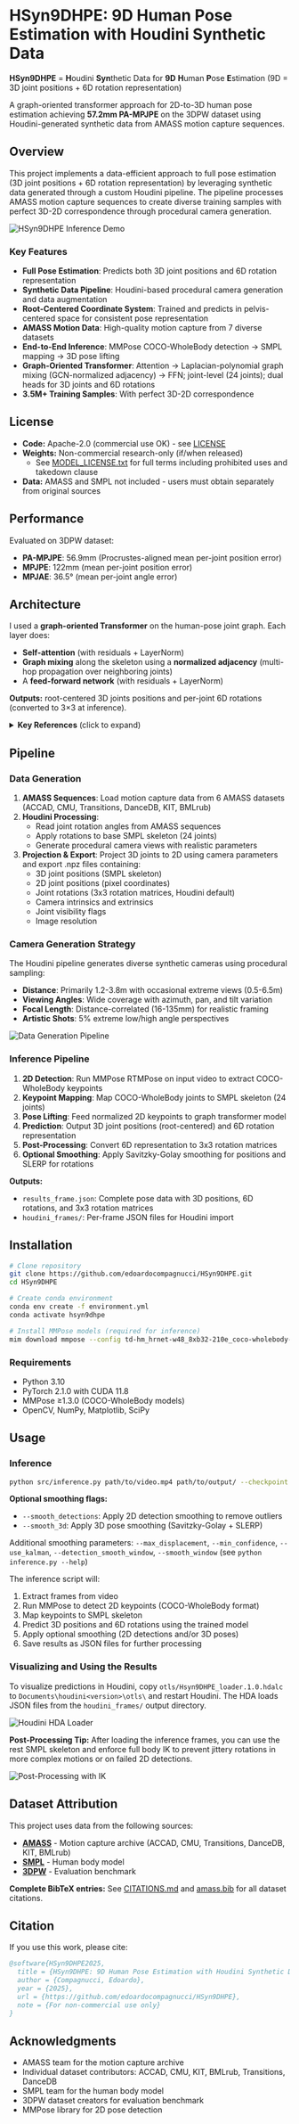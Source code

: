 # HSyn9DHPE: 9D Human Pose Estimation with Houdini Synthetic Data

**HSyn9DHPE** = **H**oudini **Syn**thetic Data for **9D** **H**uman **P**ose **E**stimation
(9D = 3D joint positions + 6D rotation representation)

A graph-oriented transformer approach for 2D-to-3D human pose estimation achieving **57.2mm PA-MPJPE** on the 3DPW dataset using Houdini-generated synthetic data from AMASS motion capture sequences.

## Overview

This project implements a data-efficient approach to full pose estimation (3D joint positions + 6D rotation representation) by leveraging synthetic data generated through a custom Houdini pipeline. The pipeline processes AMASS motion capture sequences to create diverse training samples with perfect 3D-2D correspondence through procedural camera generation.

![HSyn9DHPE Inference Demo](images/hsyn9dhpe_inference.gif)

### Key Features

- **Full Pose Estimation**: Predicts both 3D joint positions and 6D rotation representation
- **Synthetic Data Pipeline**: Houdini-based procedural camera generation and data augmentation
- **Root-Centered Coordinate System**: Trained and predicts in pelvis-centered space for consistent pose representation
- **AMASS Motion Data**: High-quality motion capture from 7 diverse datasets
- **End-to-End Inference**: MMPose COCO-WholeBody detection → SMPL mapping → 3D pose lifting
- **Graph-Oriented Transformer**: Attention → Laplacian-polynomial graph mixing (GCN-normalized adjacency) → FFN; joint-level (24 joints); dual heads for 3D joints and 6D rotations
- **3.5M+ Training Samples**: With perfect 3D-2D correspondence

## License

- **Code:** Apache-2.0 (commercial use OK) - see [LICENSE](./LICENSE)
- **Weights:** Non-commercial research-only (if/when released)
  - See [MODEL_LICENSE.txt](./MODEL_LICENSE.txt) for full terms including prohibited uses and takedown clause
- **Data:** AMASS and SMPL not included - users must obtain separately from original sources

## Performance

Evaluated on 3DPW dataset:
- **PA-MPJPE**: 56.9mm (Procrustes-aligned mean per-joint position error)
- **MPJPE**: 122mm (mean per-joint position error)
- **MPJAE**: 36.5° (mean per-joint angle error)

## Architecture

I used a **graph-oriented Transformer** on the human-pose joint graph. Each layer does:

- **Self-attention** (with residuals + LayerNorm)
- **Graph mixing** along the skeleton using a **normalized adjacency** (multi-hop propagation over neighboring joints)
- A **feed-forward network** (with residuals + LayerNorm)

**Outputs:** root-centered 3D joints positions and per-joint 6D rotations (converted to 3×3 at inference).

<details>
<summary><b>Key References</b> (click to expand)</summary>

```bibtex
@inproceedings{DBLP:conf/nips/VaswaniSPUJGKP17,
  author       = {Ashish Vaswani and
                  Noam Shazeer and
                  Niki Parmar and
                  Jakob Uszkoreit and
                  Llion Jones and
                  Aidan N. Gomez and
                  Lukasz Kaiser and
                  Illia Polosukhin},
  title        = {Attention is All you Need},
  booktitle    = {{NIPS}},
  pages        = {5998--6008},
  year         = {2017}
}
@inproceedings{DBLP:conf/nips/DefferrardBV16,
  author       = {Micha{\"{e}}l Defferrard and
                  Xavier Bresson and
                  Pierre Vandergheynst},
  title        = {Convolutional Neural Networks on Graphs with Fast Localized Spectral
                  Filtering},
  booktitle    = {{NIPS}},
  pages        = {3837--3845},
  year         = {2016}
}
@inproceedings{DBLP:conf/iclr/KipfW17,
  author       = {Thomas N. Kipf and
                  Max Welling},
  title        = {Semi-Supervised Classification with Graph Convolutional Networks},
  booktitle    = {{ICLR} (Poster)},
  publisher    = {OpenReview.net},
  year         = {2017}
}
@inproceedings{DBLP:conf/cvpr/ZhaoWT22,
  author       = {Weixi Zhao and
                  Weiqiang Wang and
                  Yunjie Tian},
  title        = {GraFormer: Graph-oriented Transformer for 3D Pose Estimation},
  booktitle    = {{CVPR}},
  pages        = {20406--20415},
  publisher    = {{IEEE}},
  year         = {2022}
}
@inproceedings{DBLP:conf/iccv/MartinezHRL17,
  author       = {Julieta Martinez and
                  Rayat Hossain and
                  Javier Romero and
                  James J. Little},
  title        = {A Simple Yet Effective Baseline for 3d Human Pose Estimation},
  booktitle    = {{ICCV}},
  pages        = {2659--2668},
  publisher    = {{IEEE} Computer Society},
  year         = {2017}
}
@inproceedings{DBLP:conf/cvpr/ZhouBLYL19,
  author       = {Yi Zhou and
                  Connelly Barnes and
                  Jingwan Lu and
                  Jimei Yang and
                  Hao Li},
  title        = {On the Continuity of Rotation Representations in Neural Networks},
  booktitle    = {{CVPR}},
  pages        = {5745--5753},
  publisher    = {Computer Vision Foundation / {IEEE}},
  year         = {2019}
}
```

</details>

## Pipeline

### Data Generation

1. **AMASS Sequences**: Load motion capture data from 6 AMASS datasets (ACCAD, CMU, Transitions, DanceDB, KIT, BMLrub)
2. **Houdini Processing**:
   - Read joint rotation angles from AMASS sequences
   - Apply rotations to base SMPL skeleton (24 joints)
   - Generate procedural camera views with realistic parameters
3. **Projection & Export**: Project 3D joints to 2D using camera parameters and export .npz files containing:
   - 3D joint positions (SMPL skeleton)
   - 2D joint positions (pixel coordinates)
   - Joint rotations (3x3 rotation matrices, Houdini default)
   - Camera intrinsics and extrinsics
   - Joint visibility flags
   - Image resolution

### Camera Generation Strategy

The Houdini pipeline generates diverse synthetic cameras using procedural sampling:
- **Distance**: Primarily 1.2-3.8m with occasional extreme views (0.5-6.5m)
- **Viewing Angles**: Wide coverage with azimuth, pan, and tilt variation
- **Focal Length**: Distance-correlated (16-135mm) for realistic framing
- **Artistic Shots**: 5% extreme low/high angle perspectives

![Data Generation Pipeline](images/hsyn9dhpe_data_generation.gif)

### Inference Pipeline

1. **2D Detection**: Run MMPose RTMPose on input video to extract COCO-WholeBody keypoints
2. **Keypoint Mapping**: Map COCO-WholeBody joints to SMPL skeleton (24 joints)
3. **Pose Lifting**: Feed normalized 2D keypoints to graph transformer model
4. **Prediction**: Output 3D joint positions (root-centered) and 6D rotation representation
5. **Post-Processing**: Convert 6D representation to 3x3 rotation matrices
6. **Optional Smoothing**: Apply Savitzky-Golay smoothing for positions and SLERP for rotations

**Outputs:**
- `results_frame.json`: Complete pose data with 3D positions, 6D rotations, and 3x3 rotation matrices
- `houdini_frames/`: Per-frame JSON files for Houdini import

## Installation

```bash
# Clone repository
git clone https://github.com/edoardocompagnucci/HSyn9DHPE.git
cd HSyn9DHPE

# Create conda environment
conda env create -f environment.yml
conda activate hsyn9dhpe

# Install MMPose models (required for inference)
mim download mmpose --config td-hm_hrnet-w48_8xb32-210e_coco-wholebody-384x288 --dest checkpoints/
```

### Requirements
- Python 3.10
- PyTorch 2.1.0 with CUDA 11.8
- MMPose ≥1.3.0 (COCO-WholeBody models)
- OpenCV, NumPy, Matplotlib, SciPy

## Usage

### Inference

```bash
python src/inference.py path/to/video.mp4 path/to/output/ --checkpoint checkpoints/model.pth --smooth_3d
```

**Optional smoothing flags:**
- `--smooth_detections`: Apply 2D detection smoothing to remove outliers
- `--smooth_3d`: Apply 3D pose smoothing (Savitzky-Golay + SLERP)

Additional smoothing parameters: `--max_displacement`, `--min_confidence`, `--use_kalman`, `--detection_smooth_window`, `--smooth_window` (see `python inference.py --help`)

The inference script will:
1. Extract frames from video
2. Run MMPose to detect 2D keypoints (COCO-WholeBody format)
3. Map keypoints to SMPL skeleton
4. Predict 3D positions and 6D rotations using the trained model
5. Apply optional smoothing (2D detections and/or 3D poses)
6. Save results as JSON files for further processing

### Visualizing and Using the Results

To visualize predictions in Houdini, copy `otls/Hsyn9DHPE_loader.1.0.hdalc` to `Documents\houdini<version>\otls\` and restart Houdini. The HDA loads JSON files from the `houdini_frames/` output directory.

![Houdini HDA Loader](images/hsyn9dhpe_loader.png)

**Post-Processing Tip:** After loading the inference frames, you can use the rest SMPL skeleton and enforce full body IK to prevent jittery rotations in more complex motions or on failed 2D detections.

![Post-Processing with IK](images/hsyn9dhpe_full_body_IK.png)

## Dataset Attribution

This project uses data from the following sources:

- **[AMASS](https://amass.is.tue.mpg.de/)** - Motion capture archive (ACCAD, CMU, Transitions, DanceDB, KIT, BMLrub)
- **[SMPL](https://smpl.is.tue.mpg.de/)** - Human body model
- **[3DPW](https://virtualhumans.mpi-inf.mpg.de/3DPW/)** - Evaluation benchmark

**Complete BibTeX entries:** See [CITATIONS.md](./CITATIONS.md) and [amass.bib](./amass.bib) for all dataset citations.

## Citation

If you use this work, please cite:

```bibtex
@software{HSyn9DHPE2025,
  title = {HSyn9DHPE: 9D Human Pose Estimation with Houdini Synthetic Data},
  author = {Compagnucci, Edoardo},
  year = {2025},
  url = {https://github.com/edoardocompagnucci/HSyn9DHPE},
  note = {For non-commercial use only}
}
```

## Acknowledgments

- AMASS team for the motion capture archive
- Individual dataset contributors: ACCAD, CMU, KIT, BMLrub, Transitions, DanceDB
- SMPL team for the human body model
- 3DPW dataset creators for evaluation benchmark
- MMPose library for 2D pose detection

